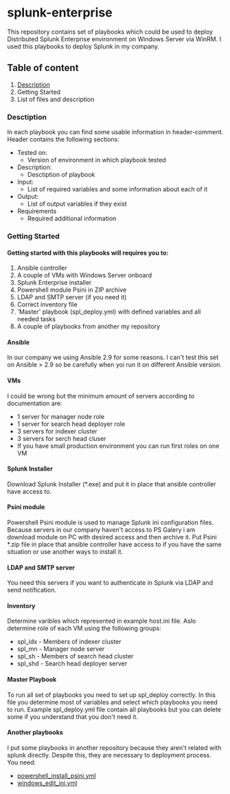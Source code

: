 # splunk-enterprise
This repository contains set of playbooks which could be used to deploy Distributed Splunk Enterprise environment on Windows Server via WinRM.
I used this playbooks to deploy Splunk in my company.

## Table of content
1. [Description](#description)
1. Getting Started
1. List of files and description

### Desctiption
In each playbook you can find some usable information in header-comment.
Header contains the following sections:
* Tested on:
    * Version of environment in which playbook tested
* Description:
    * Desctiption of playbook
* Input: 
    * List of required variables and some information about each of it
* Output: 
    * List of output variables if they exist
* Requirements
    * Required additional information 

### Getting Started
#### Getting started with this playbooks will requires you to:
1. Ansible controller
1. A couple of VMs with Windows Server onboard
1. Splunk Enterprise installer
1. Powershell module Psini in ZIP archive
1. LDAP and SMTP server (if you need it)
1. Correct inventory file
1. 'Master' playbook (spl_deploy.yml) with defined variables and all needed tasks
1. A couple of playbooks from another my repository

#### Ansible
In our company we using Ansible 2.9 for some reasons. I can't test this set on Ansible > 2.9 so be carefully when yoi run it on different Ansible version.

#### VMs
I could be wrong but the minimum amount of servers according to documentation are:
* 1 server for manager node role
* 1 server for search head deployer role
* 3 servers for indexer cluster
* 3 servers for serch head cluser
* If you have small production environment you can run first roles on one VM

#### Splunk Installer
Download Splunk Installer (*.exe) and put it in place that ansible controller have access to.

#### Psini module
Powershell Psini module is used to manage Splunk ini configuration files.
Because servers in our company haven't access to PS Galery i am download module on PC with desired access and then archive it.
Put Psini *.zip file in place that ansible controller have access to if you have the same situation or use another ways to install it.

#### LDAP and SMTP server
You need this servers if you want to authenticate in Splunk via LDAP and send notification.

#### Inventory
Determine varibles which represented in example host.ini file.
Aslo determine role of each VM using the following groups:
* spl_idx - Members of indexer cluster
* spl_mn - Manager node server
* spl_sh - Members of search head cluster
* spl_shd - Search head deployer server

#### Master Playbook
To run all set of playbooks you need to set up spl_deploy correctly. In this file you determine most of variables and select which playbooks you need to run. Example spl_deploy.yml file contain all playbooks but you can delete some if you understand that you don't need it.

#### Another playbooks
I put some playbooks in another repository because they aren't related with splunk directly. Despite this, they are necessary to deployment process. You need:
* [powershell_install_psini.yml](https://github.com/Po-temkin/windows/blob/main/ansible/powershell/powershell_install_psini.yml)
* [windows_edit_ini.yml](https://github.com/Po-temkin/windows/blob/main/ansible/windows_edit_ini.yml)